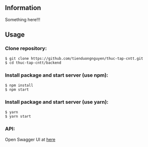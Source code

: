 ## Information
Something here!!!
## Usage
### Clone repository:
```bash
$ git clone https://github.com/tienduongnguyen/thuc-tap-cntt.git
$ cd thuc-tap-cntt/backend
```
### Install package and start server (use npm):
```bash
$ npm install
$ npm start
```
### Install package and start server (use yarn):
```bash
$ yarn
$ yarn start
```
### API:
Open Swagger UI at [here](http://localhost:8088/docs)
